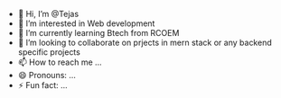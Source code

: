 - 👋 Hi, I’m @Tejas 
- 👀 I’m interested in Web development
- 🌱 I’m currently learning Btech from RCOEM
- 💞️ I’m looking to collaborate on prjects in mern stack or any backend specific projects
- 📫 How to reach me ...
- 😄 Pronouns: ...
- ⚡ Fun fact: ...

<!---
Tejas-987/Tejas-987 is a ✨ special ✨ repository because its `README.md` (this file) appears on your GitHub profile.
You can click the Preview link to take a look at your changes.
--->

